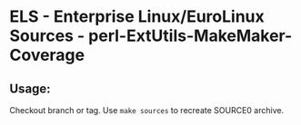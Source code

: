 # ELS - Enterprise Linux/EuroLinux Sources - perl-ExtUtils-MakeMaker-Coverage
 
## Usage:
  Checkout branch or tag. Use `make sources` to recreate  SOURCE0 archive.
